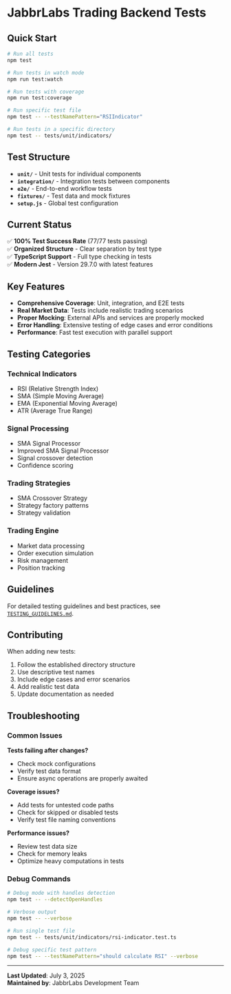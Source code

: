 # JabbrLabs Trading Backend Tests

## Quick Start

```bash
# Run all tests
npm test

# Run tests in watch mode
npm run test:watch

# Run tests with coverage
npm run test:coverage

# Run specific test file
npm test -- --testNamePattern="RSIIndicator"

# Run tests in a specific directory
npm test -- tests/unit/indicators/
```

## Test Structure

- **`unit/`** - Unit tests for individual components
- **`integration/`** - Integration tests between components  
- **`e2e/`** - End-to-end workflow tests
- **`fixtures/`** - Test data and mock fixtures
- **`setup.js`** - Global test configuration

## Current Status

✅ **100% Test Success Rate** (77/77 tests passing)  
✅ **Organized Structure** - Clear separation by test type  
✅ **TypeScript Support** - Full type checking in tests  
✅ **Modern Jest** - Version 29.7.0 with latest features  

## Key Features

- **Comprehensive Coverage**: Unit, integration, and E2E tests
- **Real Market Data**: Tests include realistic trading scenarios
- **Proper Mocking**: External APIs and services are properly mocked
- **Error Handling**: Extensive testing of edge cases and error conditions
- **Performance**: Fast test execution with parallel support

## Testing Categories

### Technical Indicators
- RSI (Relative Strength Index)
- SMA (Simple Moving Average) 
- EMA (Exponential Moving Average)
- ATR (Average True Range)

### Signal Processing
- SMA Signal Processor
- Improved SMA Signal Processor
- Signal crossover detection
- Confidence scoring

### Trading Strategies
- SMA Crossover Strategy
- Strategy factory patterns
- Strategy validation

### Trading Engine
- Market data processing
- Order execution simulation
- Risk management
- Position tracking

## Guidelines

For detailed testing guidelines and best practices, see [`TESTING_GUIDELINES.md`](./TESTING_GUIDELINES.md).

## Contributing

When adding new tests:

1. Follow the established directory structure
2. Use descriptive test names
3. Include edge cases and error scenarios
4. Add realistic test data
5. Update documentation as needed

## Troubleshooting

### Common Issues

**Tests failing after changes?**
- Check mock configurations
- Verify test data format
- Ensure async operations are properly awaited

**Coverage issues?**
- Add tests for untested code paths
- Check for skipped or disabled tests
- Verify test file naming conventions

**Performance issues?**
- Review test data size
- Check for memory leaks
- Optimize heavy computations in tests

### Debug Commands

```bash
# Debug mode with handles detection
npm test -- --detectOpenHandles

# Verbose output
npm test -- --verbose

# Run single test file
npm test -- tests/unit/indicators/rsi-indicator.test.ts

# Debug specific test pattern
npm test -- --testNamePattern="should calculate RSI" --verbose
```

---

**Last Updated**: July 3, 2025  
**Maintained by**: JabbrLabs Development Team
